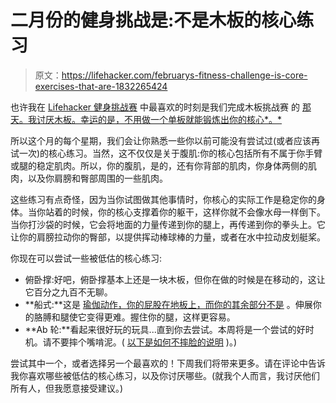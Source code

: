 # 二月份的健身挑战是:不是木板的核心练习

> 原文：<https://lifehacker.com/februarys-fitness-challenge-is-core-exercises-that-are-1832265424>

也许我在 [Lifehacker 健身挑战赛](https://lifehacker.com/c/lifehacker-fitness-challenge) 中最喜欢的时刻是我们完成木板挑战赛 的 [那天。我讨厌木板。幸运的是，不用做一个单板就能锻炼出你的核心*。*](https://vitals.lifehacker.com/were-finally-done-with-the-plank-challenge-1825651117)



所以这个月的每个星期，我们会让你熟悉一些你以前可能没有尝试过(或者应该再试一次)的核心练习。当然，这不仅仅是关于腹肌:你的核心包括所有不属于你手臂或腿的稳定肌肉。所以，你的腹肌，是的，还有你背部的肌肉，你身体两侧的肌肉，以及你肩膀和臀部周围的一些肌肉。

这些练习有点奇怪，因为当你试图做其他事情时，你核心的实际工作是稳定你的身体。当你站着的时候，你的核心支撑着你的躯干，这样你就不会像水母一样倒下。当你打沙袋的时候，它会将地面的力量传递到你的腿上，再传递到你的拳头上。它让你的肩膀拉动你的臀部，以提供挥动棒球棒的力量，或者在水中拉动皮划艇桨。

你现在可以尝试一些被低估的核心练习:

*   俯卧撑:好吧，俯卧撑基本上还是一块木板，但你在做的时候是在移动的，这让它百分之九百不无聊。
*   **船式:**这是 [瑜伽动作，你的屁股在地板上，而你的其余部分不是](https://www.youtube.com/watch?v=8KsyQvwi85Q) 。伸展你的胳膊和腿使它变得更难。握住你的腿，这样更容易。
*   **Ab 轮:**看起来很好玩的玩具...直到你去尝试。本周将是一个尝试的好时机。请不要摔个嘴啃泥。( [以下是如何不摔脸的说明](https://vitals.lifehacker.com/the-right-way-to-use-an-ab-roller-1791612277) )。)

尝试其中一个，或者选择另一个最喜欢的！下周我们将带来更多。请在评论中告诉我你喜欢哪些被低估的核心练习，以及你讨厌哪些。(就我个人而言，我讨厌他们所有人，但我愿意接受建议。)